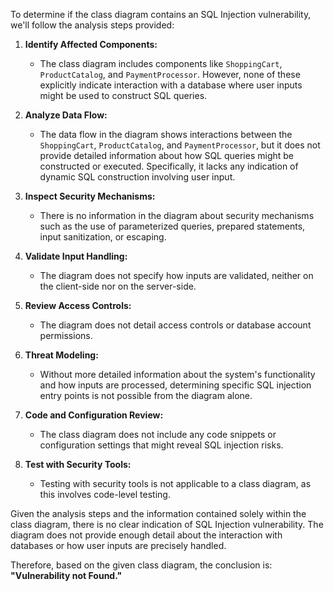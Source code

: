 To determine if the class diagram contains an SQL Injection vulnerability, we'll follow the analysis steps provided:

1. **Identify Affected Components:** 
   - The class diagram includes components like `ShoppingCart`, `ProductCatalog`, and `PaymentProcessor`. However, none of these explicitly indicate interaction with a database where user inputs might be used to construct SQL queries.

2. **Analyze Data Flow:** 
   - The data flow in the diagram shows interactions between the `ShoppingCart`, `ProductCatalog`, and `PaymentProcessor`, but it does not provide detailed information about how SQL queries might be constructed or executed. Specifically, it lacks any indication of dynamic SQL construction involving user input.

3. **Inspect Security Mechanisms:**
   - There is no information in the diagram about security mechanisms such as the use of parameterized queries, prepared statements, input sanitization, or escaping.

4. **Validate Input Handling:**
   - The diagram does not specify how inputs are validated, neither on the client-side nor on the server-side.

5. **Review Access Controls:**
   - The diagram does not detail access controls or database account permissions.

6. **Threat Modeling:**
   - Without more detailed information about the system's functionality and how inputs are processed, determining specific SQL injection entry points is not possible from the diagram alone.

7. **Code and Configuration Review:**
   - The class diagram does not include any code snippets or configuration settings that might reveal SQL injection risks.

8. **Test with Security Tools:**
   - Testing with security tools is not applicable to a class diagram, as this involves code-level testing.

Given the analysis steps and the information contained solely within the class diagram, there is no clear indication of SQL Injection vulnerability. The diagram does not provide enough detail about the interaction with databases or how user inputs are precisely handled. 

Therefore, based on the given class diagram, the conclusion is:
**"Vulnerability not Found."**